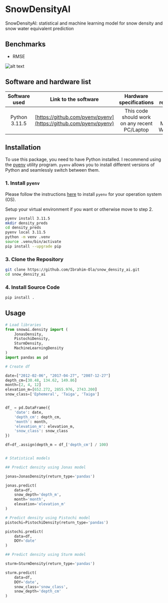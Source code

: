 # SnowDensityAI
SnowDensityAI: statistical and machine learning model for snow density and snow water equivalent prediction


## Benchmarks

* RMSE

![alt text](https://github.com/Ibrahim-Ola/snow_density_ai/blob/main/plots/rmse_model_comparison.png)

<!-- * $R^2$

![alt text](https://github.com/Ibrahim-Ola/snow_density_ai/blob/main/plots/rsq_model_comparison.png) -->

## Software and hardware list

| Software used | Link to the software  | Hardware specifications  | OS required |
|:---:  |:---:  |:---:  |:---:  |
| Python 3.11.5 | [https://github.com/pyenv/pyenv](https://github.com/pyenv/pyenv) | This code should work on any recent PC/Laptop | Linux (any), MacOS, Windows|

## Installation

To use this package, you need to have Python installed. I recommend using the [pyenv](https://github.com/pyenv/pyenv) utility program. `pyenv` allows you to install different versions of Python and seamlessly switch between them.

### 1. Install `pyenv`

Please follow the instructions [here](https://github.com/pyenv/pyenv?tab=readme-ov-file#installation) to install `pyenv` for your operation system (OS).

Setup your virtual environment if you want or otherwise move to step 2.

```bash
pyenv install 3.11.5
mkdir density_preds
cd density_preds
pyenv local 3.11.5
python -m venv .venv
source .venv/bin/activate
pip install --upgrade pip
```

### 3. Clone the Repository

```bash
git clone https://github.com/Ibrahim-Ola/snow_density_ai.git
cd snow_density_ai
```

### 4. Install Source Code 

```bash
pip install .
```

## Usage

```python
# Load libraries
from snowai.density import (
    JonasDensity, 
    PistochiDensity, 
    SturmDensity,
    MachineLearningDensity
)
import pandas as pd

# Create df

date=["2012-02-06", "2017-04-27", "2007-12-27"]
depth_cm=[30.48, 134.62, 149.86]
month=[2, 4, 12]
elevation_m=[652.272, 2855.976, 2743.200]
snow_class=['Ephemeral', 'Taiga', 'Taiga']


df_ = pd.DataFrame({
    'date': date,
    'depth_cm': depth_cm,
    'month': month,
    'elevation_m': elevation_m,
    'snow_class': snow_class
})

df=df_.assign(depth_m = df_['depth_cm'] / 100)


# Statistical models

## Predict density using Jonas model

jonas=JonasDensity(return_type='pandas')

jonas.predict(
    data=df,
    snow_depth='depth_m',
    month='month',
    elevation='elevation_m'
)

# Predict density using Pistochi model
pistochi=PistochiDensity(return_type='pandas')

pistochi.predict(
    data=df,
    DOY='date'
)

## Predict density using Sturm model

sturm=SturmDensity(return_type='pandas')

sturm.predict(
    data=df,
    DOY='date',
    snow_class='snow_class',
    snow_depth='depth_cm'
)
```